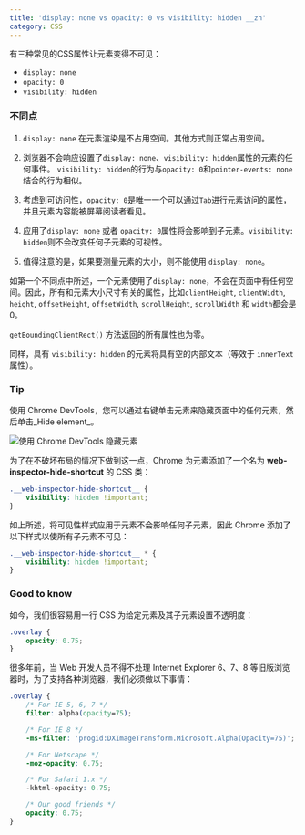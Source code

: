 ```yaml
---
title: 'display: none vs opacity: 0 vs visibility: hidden __zh'
category: CSS
---
```


有三种常见的CSS属性让元素变得不可见：

-   `display: none`
-   `opacity: 0`
-   `visibility: hidden`

### 不同点

1. `display: none` 在元素渲染是不占用空间。其他方式则正常占用空间。

2. 浏览器不会响应设置了`display: none`、`visibility: hidden`属性的元素的任何事件。
   `visibility: hidden`的行为与`opacity: 0`和`pointer-events: none`结合的行为相似。

3. 考虑到可访问性，`opacity: 0`是唯一一个可以通过`Tab`进行元素访问的属性，并且元素内容能被屏幕阅读者看见。

4. 应用了`display: none` 或者 `opacity: 0`属性将会影响到子元素。`visibility: hidden`则不会改变任何子元素的可视性。

5. 值得注意的是，如果要测量元素的大小，则不能使用 `display: none`。

如第一个不同点中所述，一个元素使用了`display: none`，不会在页面中有任何空间。因此，所有和元素大小尺寸有关的属性，比如`clientHeight`, `clientWidth`, `height`, `offsetHeight`, `offsetWidth`, `scrollHeight`, `scrollWidth` 和 `width`都会是0。

`getBoundingClientRect()` 方法返回的所有属性也为零。

同样，具有 `visibility: hidden` 的元素将具有空的内部文本（等效于 `innerText` 属性）。

### Tip

使用 Chrome DevTools，您可以通过右键单击元素来隐藏页面中的任何元素，然后单击_Hide element_。

![使用 Chrome DevTools 隐藏元素](/assets/hide-element-chrome.png)

为了在不破坏布局的情况下做到这一点，Chrome 为元素添加了一个名为 __web-inspector-hide-shortcut__ 的 CSS 类：

```css
.__web-inspector-hide-shortcut__ {
    visibility: hidden !important;
}
```

如上所述，将可见性样式应用于元素不会影响任何子元素，因此 Chrome 添加了以下样式以使所有子元素不可见：

```css
.__web-inspector-hide-shortcut__ * {
    visibility: hidden !important;
}
```

### Good to know

如今，我们很容易用一行 CSS 为给定元素及其子元素设置不透明度：

```css
.overlay {
    opacity: 0.75;
}
```

很多年前，当 Web 开发人员不得不处理 Internet Explorer 6、7、8 等旧版浏览器时，为了支持各种浏览器，我们必须做以下事情：

```css
.overlay {
    /* For IE 5, 6, 7 */
    filter: alpha(opacity=75);

    /* For IE 8 */
    -ms-filter: 'progid:DXImageTransform.Microsoft.Alpha(Opacity=75)';

    /* For Netscape */
    -moz-opacity: 0.75;

    /* For Safari 1.x */
    -khtml-opacity: 0.75;

    /* Our good friends */
    opacity: 0.75;
}
```
